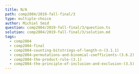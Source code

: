 ```yaml
---
title: N/A
path: comp2804/2019-fall-final/3
type: multiple-choice
author: Michiel Smid
question: comp2804/2019-fall-final/3/question.ts
solution: comp2804/2019-fall-final/3/solution.md
tags:
  - comp2804
  - comp2804-final
  - comp2804-counting-bitstrings-of-length-n-(3.1.1)
  - comp2804-permutations-and-binomial-coefficients-(3.6.2)
  - comp2804-the-product-rule-(3.1)
  - comp2804-the-principle-of-inclusion-and-exclusion-(3.5)
---
```

